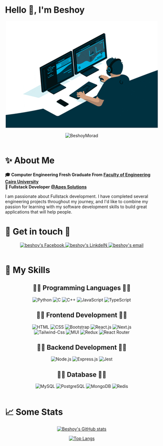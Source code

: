 # Hello 👋, I'm Beshoy

<p align="center">
  <img src="/main.gif" alt="Coder GIF" width="500" height="350">
</p>

<div align="center">
  <img src="https://komarev.com/ghpvc/?username=BeshoyMorad&label=Profile%20views&color=0e75b6&style=flat" alt="BeshoyMorad" />
</div>

<br>

# ✨ About Me
<strong>🎓 Computer Engineering Fresh Graduate From <a href="http://eng.cu.edu.eg/ar/">Faculty of Engineering Cairo University</a></strong>
<br />
<strong>🏢 Fullstack Developer <a href="https://apessolutions.com/">@Apes Solutions</a></strong>

I am passionate about Fullstack development. I have completed several engineering projects throughout my journey, and I'd like to combine my passion for learning with my software development skills to build great applications that will help people.

# 💬 Get in touch 💬

<div align="center">
  <a href="https://www.facebook.com/iiBesh00/">
  <img alt="beshoy's Facebook" src="https://img.shields.io/badge/Facebook-1877F2?style=for-the-badge&logo=facebook&logoColor=white" 
       draggable="false" />
  </a>

  <a href="https://www.linkedin.com/in/beshoymorad/">
    <img alt="beshoy's LinkdeIN" src="https://img.shields.io/badge/LinkedIn-0077B5?style=for-the-badge&logo=linkedin&logoColor=white"
         draggable="false" />
  </a>

  <a href="mailto:beshoymorad2002@gmail.com">
    <img alt="beshoy's email" src="https://img.shields.io/badge/Gmail-D14836?style=for-the-badge&logo=gmail&logoColor=white" 
          draggable="false" />
  </a>
</div>

<br>

# 🤹 My Skills

<div>
  <div align='center'>
    <h2> 👨‍💻 Programming Languages 👩‍💻 </h2>
    <img title="Python" src="https://img.shields.io/badge/Python-14354C?style=for-the-badge&logo=python&logoColor=white">
    <img title="C" src="https://img.shields.io/badge/C-00599C?style=for-the-badge&logo=c&logoColor=white">
    <img title="C++" src="https://img.shields.io/badge/C%2B%2B-00599C?style=for-the-badge&logo=c%2B%2B&logoColor=white">
    <img title="JavaScript" src="https://img.shields.io/badge/JavaScript-323330?style=for-the-badge&logo=javascript&logoColor=F7DF1E">
    <img title="TypeScript" src="https://img.shields.io/badge/TypeScript-007ACC?style=for-the-badge&logo=typescript&logoColor=white">
  </div>
  
  <div align='center'>
    <h2> 👨‍💻 Frontend Development 👩‍💻 </h2>
    <img title="HTML" src="https://img.shields.io/badge/HTML5-E34F26?style=for-the-badge&logo=html5&logoColor=white">
    <img title="CSS" src="https://img.shields.io/badge/CSS3-1572B6?style=for-the-badge&logo=css3&logoColor=white">
    <img title="Bootstrap" src="https://img.shields.io/badge/Bootstrap-563D7C?style=for-the-badge&logo=bootstrap&logoColor=white">
    <img title="React.js" src="https://img.shields.io/badge/React-20232A?style=for-the-badge&logo=react&logoColor=61DAFB">
    <img title="Next.js" src="https://img.shields.io/badge/Next.js-000?logo=nextdotjs&logoColor=fff&style=for-the-badge">
    <br />
    <img title="Tailwind-Css" src="https://img.shields.io/badge/Tailwind_CSS-38B2AC?style=for-the-badge&logo=tailwind-css&logoColor=white">
    <img title="MUI" src="https://img.shields.io/badge/Material--UI-0081CB?style=for-the-badge&logo=material-ui&logoColor=white">
    <img title="Redux" src="https://img.shields.io/badge/Redux-593D88?style=for-the-badge&logo=redux&logoColor=white">
    <img title="React Router" src="https://img.shields.io/badge/React_Router-CA4245?style=for-the-badge&logo=react-router&logoColor=white">
  </div>

  <div align='center'>
    <h2> 👨‍💻 Backend Development 👩‍💻 </h2>
    <img title="Node.js" src="https://img.shields.io/badge/Node.js-43853D?style=for-the-badge&logo=node.js&logoColor=white">
    <img title="Express.js" src="https://img.shields.io/badge/Express.js-404D59?style=for-the-badge">
    <img title="Jest" src="https://img.shields.io/badge/Jest-323330?style=for-the-badge&logo=Jest&logoColor=white">
  </div>

  <div align='center'>
    <h2> 👨‍💻 Database 👩‍💻 </h2>
    <img title="MySQL" src="https://img.shields.io/badge/MySQL-00000F?style=for-the-badge&logo=mysql&logoColor=white">
    <img title="PostgreSQL" src="https://img.shields.io/badge/PostgreSQL-316192?style=for-the-badge&logo=postgresql&logoColor=white">
    <img title="MongoDB" src="https://img.shields.io/badge/MongoDB-4EA94B?style=for-the-badge&logo=mongodb&logoColor=white">
    <img title="Redis" src="https://img.shields.io/badge/redis-%23DD0031.svg?&style=for-the-badge&logo=redis&logoColor=white">
  </div>
</div>

<br>

# 📈 Some Stats
<div align="center">

  [![Beshoy's GitHub stats](https://github-readme-stats.vercel.app/api?username=BeshoyMorad&show_icons=true&theme=radical)](https://github.com/anuraghazra/github-readme-stats)
  
  [![Top Langs](https://github-readme-stats.vercel.app/api/top-langs/?username=BeshoyMorad&hide_progress=true&theme=radical)](https://github.com/anuraghazra/github-readme-stats)

</div>
